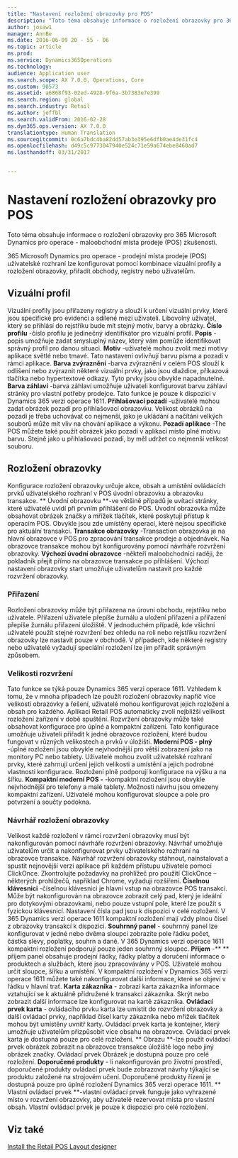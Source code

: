```yaml
---
title: "Nastavení rozložení obrazovky pro POS"
description: "Toto téma obsahuje informace o rozložení obrazovky pro 365 Microsoft Dynamics pro operace - maloobchodní místa prodeje (POS) zkušenosti."
author: josaw1
manager: AnnBe
ms.date: 2016-06-09 20 - 55 - 06
ms.topic: article
ms.prod: 
ms.service: Dynamics365Operations
ms.technology: 
audience: Application user
ms.search.scope: AX 7.0.0, Operations, Core
ms.custom: 90573
ms.assetid: a6868f93-02ed-4928-9f6a-3b7383e7e399
ms.search.region: global
ms.search.industry: Retail
ms.author: jeffbl
ms.search.validFrom: 2016-02-28
ms.dyn365.ops.version: AX 7.0.0
translationtype: Human Translation
ms.sourcegitcommit: 0c6a7bdc4ba82dd57ab3e395e6dfb0ae4de31fc4
ms.openlocfilehash: d49c5c9773047940e524c71e59a674ebe8460ad7
ms.lasthandoff: 03/31/2017


---
```


# <a name="configure-screen-layouts-for-pos"></a>Nastavení rozložení obrazovky pro POS

Toto téma obsahuje informace o rozložení obrazovky pro 365 Microsoft Dynamics pro operace - maloobchodní místa prodeje (POS) zkušenosti.

365 Microsoft Dynamics pro operace - prodejní místa prodeje (POS) uživatelské rozhraní lze konfigurovat pomocí kombinace vizuální profily a rozložení obrazovky, přiřadit obchody, registry nebo uživatelům.

## <a name="visual-profile"></a>Vizuální profil
Vizuální profily jsou přiřazeny registry a slouží k určení vizuální prvky, které jsou specifické pro evidenci a sdílené mezi uživateli. Libovolný uživatel, který se přihlásí do rejstříku bude mít stejný motiv, barvy a obrázky. **Číslo profilu** -číslo profilu je jedinečný identifikátor pro vizuální profil. **Popis** -popis umožňuje zadat smysluplný název, který vám pomůže identifikovat správný profil pro danou situaci. **Motiv** -uživatelé mohou zvolit mezi motivy aplikace světlé nebo tmavé. Tato nastavení ovlivňují barvu písma a pozadí v rámci aplikace. **Barva zvýraznění** -barva zvýraznění v celém POS slouží k odlišení nebo zvýraznit některé vizuální prvky, jako jsou dlaždice, příkazová tlačítka nebo hypertextové odkazy. Tyto prvky jsou obvykle napadnutelné. **Barva záhlaví** -barva záhlaví umožňuje uživateli konfigurovat barvu záhlaví stránky pro vlastní potřeby prodejce. Tato funkce je pouze k dispozici v Dynamics 365 verzi operace 1611. **Přihlašovací pozadí** -uživatelé mohou zadat obrázek pozadí pro přihlašovací obrazovku. Velikost obrázků na pozadí je třeba uchovávat co nejmenší, jako je ukládání a načítání velkých souborů může mít vliv na chování aplikace a výkonu. **Pozadí aplikace** -The POS můžete také použít obrázek jako pozadí v aplikaci místo plné motivu barvu. Stejně jako u přihlašovací pozadí, by měl udržet co nejmenší velikost souboru.

## <a name="screen-layouts"></a>Rozložení obrazovky
Konfigurace rozložení obrazovky určuje akce, obsah a umístění ovládacích prvků uživatelského rozhraní v POS úvodní obrazovku a obrazovku transakce. ** Úvodní obrazovku **-ve většině případů je uvítací stránky, které uživatelé uvidí při prvním přihlášení do POS. Úvodní obrazovka může obsahovat obrázek značky a mřížek tlačítek, které poskytují přístup k operacím POS. Obvykle jsou zde umístěny operací, které nejsou specifické pro aktuální transakci. **Transakce obrazovky** -Transaction obrazovka je na hlavní obrazovce v POS pro zpracování transakce prodeje a objednávek. Na obrazovce transakce mohou být konfigurovány pomocí návrháře rozvržení obrazovky. **Výchozí úvodní obrazovce** -někteří maloobchodníci raději, že pokladník přejít přímo na obrazovce transakce po přihlášení. Výchozí nastavení obrazovky start umožňuje uživatelům nastavit pro každé rozvržení obrazovky.

### <a name="assignment"></a>Přiřazení

Rozložení obrazovky může být přiřazena na úrovni obchodu, rejstříku nebo uživatele. Přiřazení uživatele přepíše žurnálu a uložení přiřazení a přiřazení přepíše žurnálu přiřazení úložiště. V jednoduchém případě, kde všichni uživatelé použít stejné rozvržení bez ohledu na roli nebo rejstříku rozvržení obrazovky lze nastavit pouze v obchodě. V případech, kde některé registry nebo uživatelé vyžadují speciální rozložení lze jim přiřadit správným způsobem.

### <a name="layout-sizes"></a>Velikosti rozvržení

Tato funkce se týká pouze Dynamics 365 verzi operace 1611. Vzhledem k tomu, že v mnoha případech lze použít rozložení obrazovky napříč více velikosti obrazovky a řešení, uživatelé mohou konfigurovat jejich rozložení a obsah pro každého. Aplikaci Retail POS automaticky zvolí nejbližší velikost rozložení zařízení v době spuštění. Rozvržení obrazovky může také obsahovat konfigurace pro úplné a kompaktní zařízení. Tato konfigurace umožňuje uživateli přiřadit k jedné obrazovce rozložení, které budou fungovat v různých velikostech a prvků v úložišti. **Moderní POS - plný** -úplné rozložení jsou obvykle nejvhodnější pro větší zobrazení jako na monitory PC nebo tablety. Uživatelé mohou zvolit uživatelské rozhraní prvky, které zahrnují určení jejich velikosti a umístění a jejich podrobné vlastnosti konfigurace. Rozložení plně podporují konfigurace na výšku a na šířku. **Kompaktní moderní POS -** -kompaktní rozložení jsou obvykle nejvhodnější pro telefony a malé tablety. Možnosti návrhu jsou omezeny kompaktní zařízení. Uživatelé mohou konfigurovat sloupce a pole pro potvrzení a součty podokna.

### <a name="screen-layout-designer"></a>Návrhář rozložení obrazovky

Velikost každé rozložení v rámci rozvržení obrazovky musí být nakonfigurován pomocí návrháře rozvržení obrazovky. Návrhář umožňuje uživatelům určit a nakonfigurovat prvky uživatelského rozhraní na obrazovce transakce. Návrhář rozvržení obrazovky stáhnout, nainstalovat a spustit nejnovější verzi aplikace při každém přístupu uživatele pomocí ClickOnce. Zkontrolujte požadavky na prohlížeč pro použití ClickOnce – některých prohlížečů, například Chrome, vyžadují rozšíření. **Číselnou klávesnici** -číselnou klávesnici je hlavní vstup na obrazovce POS transakcí. Může být nakonfigurován na obrazovce zobrazit celý pad, který je ideální pro dotykovými obrazovkami, nebo pouze vstupní pole, které lze použít s fyzickou klávesnicí. Nastavení čísla pad jsou k dispozici v celé rozložení. V 365 Dynamics verzi operace 1611 kompaktní rozložení mají vždy plnou čísel z obrazovky transakcí k dispozici. **Souhrnný panel** - souhrnný panel lze konfigurovat v jedné nebo dvěma sloupci zobrazíte pole řádku počet, částka slevy, poplatky, souhrn a daně. V 365 Dynamics verzi operace 1611 kompaktní rozložení podporují pouze jeden souhrnný sloupec. **Příjem** -** ** příjem panel obsahuje prodejní řádky, řádky platby a doručení informace o produktech a službách, které jsou zpracovávány v POS. Uživatelé mohou určit sloupce, šířku a umístění. V kompaktní rozložení v Dynamics 365 verzi operace 1611 můžete také nakonfigurovat další informace, které se objeví v řádku v hlavní trať. **Karta zákazníka** - zobrazí karta zákazníka informace vztahující se k aktuálně přidružené k transakci zákazníka. Skrýt nebo zobrazit další informace lze konfigurovat na kartě zákazníka. **Ovládací prvek karta** - ovládacího prvku karta lze umístit do rozvržení obrazovky a další ovládací prvky, například čísel karty zákazníka nebo mřížek tlačítek mohou být umístěny uvnitř karty. Ovládací prvek karta je kontejner, který umožňuje uživatelům přizpůsobit více obsahu na obrazovce. Ovládací prvek karta je dostupná pouze pro celé rozložení. ** Obrazu **-lze použít ovládací prvek obrázek zobrazit na obrazovce transakce úložiště logo nebo jiný obrázek značky. Ovládací prvek Obrázek je dostupná pouze pro celé rozložení. **Doporučené produkty** - li nakonfigurován pro životní prostředí, doporučené produkty ovládací prvek bude zobrazovat návrhy týkající se produktu založené na strojovém učení. Doporučené produkty řízení je dostupná pouze pro úplné rozložení Dynamics 365 verzi operace 1611. ** Vlastní ovládací prvek **-vlastní ovládací prvek funguje jako vyhrazené místo v rozvržení obrazovky, aby uživatelé rezervovat místa pro vlastní obsah. Vlastní ovládací prvek je pouze k dispozici pro celé rozložení.

<a name="see-also"></a>Viz také
--------

[Install the Retail POS Layout designer](install-pos-layout-designer.md)


